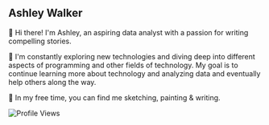 ## Ashley Walker

👋 Hi there! I'm Ashley, an aspiring data analyst with a passion for writing compelling stories.

🌱 I'm constantly exploring new technologies and diving deep into different aspects of programming and other fields of technology. My goal is to continue learning more about technology and analyzing data and eventually help others along the way.

🚀 In my free time, you can find me sketching, painting & writing.

![Profile Views](https://komarev.com/ghpvc/?username=awalk5448)



<!---
awalk5448/awalk5448 is a ✨ special ✨ repository because its `README.md` (this file) appears on your GitHub profile.
You can click the Preview link to take a look at your changes.
--->
